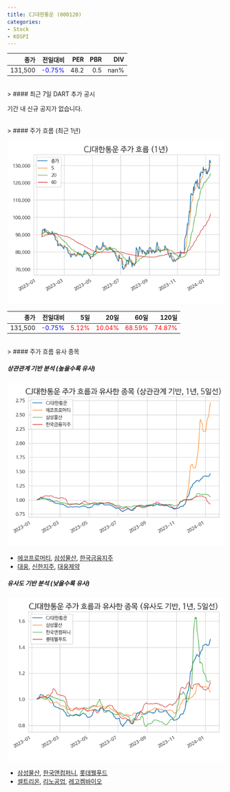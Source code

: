 ```yaml
---
title: CJ대한통운 (000120)
categories:
- Stock
- KOSPI
---
```


|종가|전일대비|PER|PBR|DIV|
|---:|-------:|--:|--:|--:|
|131,500|<span style="color: blue">-0.75%</span>|48.2|0.5|nan%|

<!-- more -->

<br>
> #### 최근 7일 DART 추가 공시

기간 내 신규 공지가 없습니다.

<br>
> #### 주가 흐름 (최근 1년)

![000120](/assets/images/stock/000120.png)

|종가|전일대비|5일|20일|60일|120일|
|---:|-------:|--:|---:|---:|----:|
|131,500|<span style="color: blue">-0.75%</span>|<span style="color: red">5.12%</span>|<span style="color: red">10.04%</span>|<span style="color: red">68.59%</span>|<span style="color: red">74.87%</span>|

<br>
> #### 주가 흐름 유사 종목

##### 상관관계 기반 분석 (높을수록 유사)
![000120](/assets/images/stock/000120_corr.png)
- [에코프로머티](/450080/), [삼성물산](/028260/), [한국금융지주](/071050/)
- [대웅](/003090/), [신한지주](/055550/), [대웅제약](/069620/)

##### 유사도 기반 분석 (낮을수록 유사)
![000120](/assets/images/stock/000120_sim.png)
- [삼성물산](/028260/), [한국앤컴퍼니](/000240/), [롯데웰푸드](/280360/)
- [셀트리온](/068270/), [리노공업](/058470/), [레고켐바이오](/141080/)